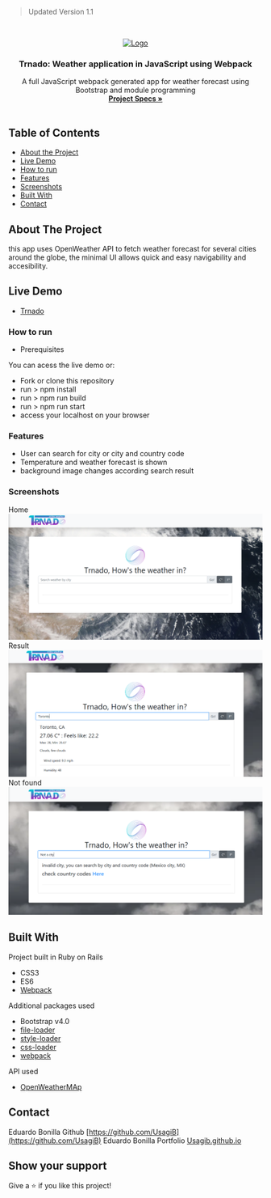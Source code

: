 > Updated Version 1.1
<br />
<p align="center">
 <a href="https://github.com/Usagib/js-weather">
   <img src="/src/img/logo.png" alt="Logo" style="width: 20%;">

 </a>

 <h3 align="center">Trnado: Weather application in JavaScript using Webpack</h3>

 <p align="center">
   A full JavaScript webpack generated app for weather forecast using Bootstrap and module programming
   <br />
   <a href="https://www.theodinproject.com/courses/javascript/lessons/weather-app"><strong> Project Specs »</strong></a>
   <br />
   <br />
 </p>
</p>

<!-- TABLE OF CONTENTS -->
## Table of Contents

* [About the Project](#about-the-project)
* [Live Demo](#live-demo)
* [How to run](#how-to-run)
* [Features](#features)
* [Screenshots](#screenshots)
* [Built With](#built-with)
* [Contact](#contact)

## About The Project

this app uses OpenWeather API to fetch weather forecast for several cities around the globe, the minimal UI allows quick and easy navigability and accesibility.

## Live Demo

* [Trnado](https://raw.githack.com/Usagib/js-weather/03-datafetch/dist/index.html)

### How to run


- Prerequisites

You can acess the live demo or:

- Fork or clone this repository
- run > npm install
- run > npm run build
- run > npm run start
- access your localhost on your browser

### Features

* User can search for city or city and country code
* Temperature and weather forecast is shown
* background image changes according search result

### Screenshots
Home
![Home](src/view/img/trnado1.png)
Result
![Result](src/view/img/trnado2.png)
Not found
![NotFound](src/view/img/trnado3.png)

## Built With
Project built in Ruby on Rails
* CSS3
* ES6
* [Webpack](https://webpack.js.org/)

Additional packages used
* Bootstrap v4.0
* [file-loader](https://webpack.js.org/loaders/file-loader/)
* [style-loader](https://webpack.js.org/loaders/style-loader/)
* [css-loader](https://webpack.js.org/loaders/css-loader/)
* [webpack](https://webpack.js.org/)

API used
* [OpenWeatherMAp](https://openweathermap.org)
## Contact

Eduardo Bonilla Github [https://github.com/UsagiB](https://github.com/UsagiB)
Eduardo Bonilla Portfolio [Usagib.github.io](http://usagib.github.io)


## Show your support

Give a ⭐️ if you like this project!
